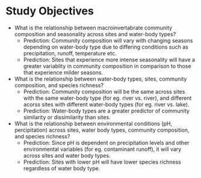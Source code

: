 # Study Objectives 
* What is the relationship between macroinvertabrate community composition and seasonality across sites and water-body types? 
  + Prediction: Community composition will vary with changing seasons depending on water-body type due to differing conditions such as precipitation, runoff, temperature etc.
  + Prediction: Sites that experience more intense seasonality will have a greater variablity in community composition in comparison to those that experience milder seasons. 
* What is the relationship between water-body types, sites, community composition, and species richness? 
  + Prediction: Community composition will be the same across sites with the same water-body type (for eg. river vs. river), and different acorss sites with different water-body types (for eg. river vs. lake). 
  + Prediction: Water-body types are a greater predictor of community similarity or dissimilarity than sites. 
* What is the relationship between environmental conditions (pH, percipitation) across sites, water body types, community composition, and species richness? 
  + Prediction: Since pH is dependent on precipitation levels and other environmental variables (for eg. contaminant runoff), it will vary across sites and water body types. 
  + Prediction: Sites with lower pH will have lower species richness regardless of water body type. 
